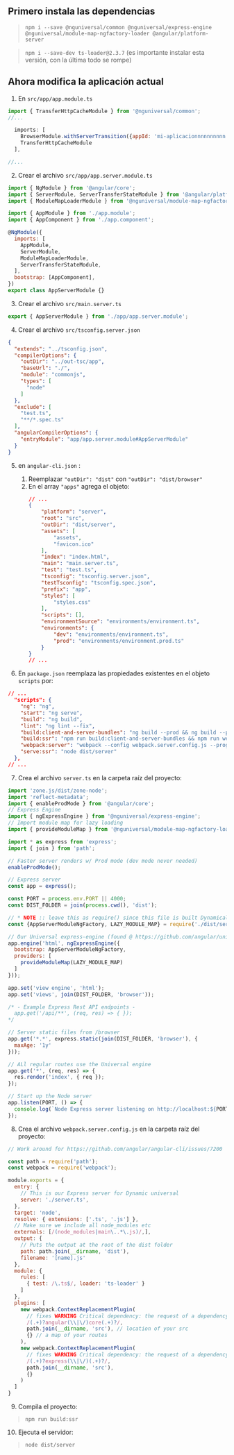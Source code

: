 ## Primero instala las dependencias

> `npm i --save @nguniversal/common @nguniversal/express-engine @nguniversal/module-map-ngfactory-loader @angular/platform-server`

> `npm i --save-dev ts-loader@2.3.7` (es importante instalar esta versión, con la última todo se rompe)


## Ahora modifica la aplicación actual

1. En `src/app/app.module.ts`

```js
import { TransferHttpCacheModule } from '@nguniversal/common';
//...

  imports: [
    BrowserModule.withServerTransition({appId: 'mi-aplicacionnnnnnnnnn'}),
    TransferHttpCacheModule
  ],

//...
```
2. Crear el archivo `src/app/app.server.module.ts`

```js
import { NgModule } from '@angular/core';
import { ServerModule, ServerTransferStateModule } from '@angular/platform-server';
import { ModuleMapLoaderModule } from '@nguniversal/module-map-ngfactory-loader';

import { AppModule } from './app.module';
import { AppComponent } from './app.component';

@NgModule({
  imports: [
    AppModule,
    ServerModule,
    ModuleMapLoaderModule,
    ServerTransferStateModule,
  ],
  bootstrap: [AppComponent],
})
export class AppServerModule {}

```
3. Crear el archivo `src/main.server.ts`

```js
export { AppServerModule } from './app/app.server.module';

```

4. Crear el archivo `src/tsconfig.server.json`
```json
{
  "extends": "../tsconfig.json",
  "compilerOptions": {
    "outDir": "../out-tsc/app",
    "baseUrl": "./",
    "module": "commonjs",
    "types": [
      "node"
    ]
  },
  "exclude": [
    "test.ts",
    "**/*.spec.ts"
  ],
  "angularCompilerOptions": {
    "entryModule": "app/app.server.module#AppServerModule"
  }
}

```

5. en `angular-cli.json` :
    1. Reemplazar `"outDir": "dist"` con `"outDir": "dist/browser"`
    1. En el array `"apps"` agrega el objeto: 
        ```json
        // ...
        {
            "platform": "server",
            "root": "src",
            "outDir": "dist/server",
            "assets": [
                "assets",
                "favicon.ico"
            ],
            "index": "index.html",
            "main": "main.server.ts",
            "test": "test.ts",
            "tsconfig": "tsconfig.server.json",
            "testTsconfig": "tsconfig.spec.json",
            "prefix": "app",
            "styles": [
                "styles.css"
            ],
            "scripts": [],
            "environmentSource": "environments/environment.ts",
            "environments": {
                "dev": "environments/environment.ts",
                "prod": "environments/environment.prod.ts"
            }
        }
        // ...
        ``` 

6. En `package.json` reemplaza las propiedades existentes en el objeto `scripts` por: 
```json
// ...
  "scripts": {
    "ng": "ng",
    "start": "ng serve",
    "build": "ng build",
    "lint": "ng lint --fix",
    "build:client-and-server-bundles": "ng build --prod && ng build --prod --app 1 --output-hashing=false",
    "build:ssr": "npm run build:client-and-server-bundles && npm run webpack:server",
    "webpack:server": "webpack --config webpack.server.config.js --progress --colors",
    "serve:ssr": "node dist/server"
  },
// ...
``` 

7. Crea el archivo `server.ts` en la carpeta raíz del proyecto:
```js
import 'zone.js/dist/zone-node';
import 'reflect-metadata';
import { enableProdMode } from '@angular/core';
// Express Engine
import { ngExpressEngine } from '@nguniversal/express-engine';
// Import module map for lazy loading
import { provideModuleMap } from '@nguniversal/module-map-ngfactory-loader';

import * as express from 'express';
import { join } from 'path';

// Faster server renders w/ Prod mode (dev mode never needed)
enableProdMode();

// Express server
const app = express();

const PORT = process.env.PORT || 4000;
const DIST_FOLDER = join(process.cwd(), 'dist');

// * NOTE :: leave this as require() since this file is built Dynamically from webpack
const {AppServerModuleNgFactory, LAZY_MODULE_MAP} = require('./dist/server/main.bundle');

// Our Universal express-engine (found @ https://github.com/angular/universal/tree/master/modules/express-engine)
app.engine('html', ngExpressEngine({
  bootstrap: AppServerModuleNgFactory,
  providers: [
    provideModuleMap(LAZY_MODULE_MAP)
  ]
}));

app.set('view engine', 'html');
app.set('views', join(DIST_FOLDER, 'browser'));

/* - Example Express Rest API endpoints -
  app.get('/api/**', (req, res) => { });
*/

// Server static files from /browser
app.get('*.*', express.static(join(DIST_FOLDER, 'browser'), {
  maxAge: '1y'
}));

// ALl regular routes use the Universal engine
app.get('*', (req, res) => {
  res.render('index', { req });
});

// Start up the Node server
app.listen(PORT, () => {
  console.log(`Node Express server listening on http://localhost:${PORT}`);
});
```

8. Crea el archivo `webpack.server.config.js` en la carpeta raíz del proyecto:
```js
// Work around for https://github.com/angular/angular-cli/issues/7200

const path = require('path');
const webpack = require('webpack');

module.exports = {
  entry: {
    // This is our Express server for Dynamic universal
    server: './server.ts',
  },
  target: 'node',
  resolve: { extensions: ['.ts', '.js'] },
  // Make sure we include all node_modules etc
  externals: [/(node_modules|main\..*\.js)/,],
  output: {
    // Puts the output at the root of the dist folder
    path: path.join(__dirname, 'dist'),
    filename: '[name].js'
  },
  module: {
    rules: [
      { test: /\.ts$/, loader: 'ts-loader' }
    ]
  },
  plugins: [
    new webpack.ContextReplacementPlugin(
      // fixes WARNING Critical dependency: the request of a dependency is an expression
      /(.+)?angular(\\|\/)core(.+)?/,
      path.join(__dirname, 'src'), // location of your src
      {} // a map of your routes
    ),
    new webpack.ContextReplacementPlugin(
      // fixes WARNING Critical dependency: the request of a dependency is an expression
      /(.+)?express(\\|\/)(.+)?/,
      path.join(__dirname, 'src'),
      {}
    )
  ]
}
```

9. Compila el proyecto:
> `npm run build:ssr`

10. Ejecuta el servidor: 
> `node dist/server`